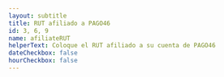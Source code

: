 ```yaml
---
layout: subtitle
title: RUT afiliado a PAGO46
id: 3, 6, 9
name: afiliateRUT
helperText: Coloque el RUT afiliado a su cuenta de PAGO46
dateCheckbox: false
hourCheckbox: false
---
```

